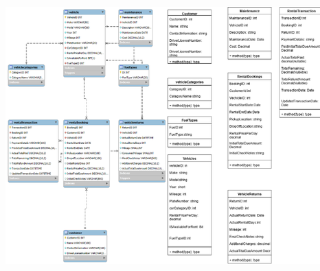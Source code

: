 <div style="display: flex; width: 100%; justify-content: space-between;">
  <img src="ERD_Car_Rental.png" alt="ERD Car Rental" style="height: 600px;width="700px"; object-fit: contain;" />
  <img src="Car_Rental_ODD.png" alt="Car Rental ODD" style="height: 600px; object-fit: contain;" />
</div>
